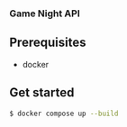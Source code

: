 ### Game Night API

## Prerequisites

- docker

## Get started

```bash
$ docker compose up --build
```
